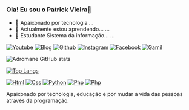 ###  Ola! Eu sou o Patrick Vieira👋


- 🔭 Apaixonado por tecnologia ...
- 🌱 Actualmente estou aprendendo... ...
- 🌱 Estudante Sistema da informação... ...

[![Youtube](https://img.shields.io/badge/YouTube-FF0000?style=for-the-badge&logo=youtube&logoColor=white)](https://youtube.com)
[![Blog](https://img.shields.io/badge/LinkedIn-0077B5?style=for-the-badge&logo=linkedin&logoColor=white)](https://www.linkedin.com/in/patrik-adromane-vieira-gomes-14970722b/)
[![Github](https://img.shields.io/badge/GitHub-100000?style=for-the-badge&logo=github&logoColor=white)](https://Github.com/Adromane)
[![Instagram](https://img.shields.io/badge/Instagram-E4405F?style=for-the-badge&logo=instagram&logoColor=white)](https://instagram.com/patrick.jh_travolta)
[![Facebook](https://img.shields.io/badge/Facebook-1877F2?style=for-the-badge&logo=facebook&logoColor=white)](https://facebook.com/Patrik)
[![Gamil](https://img.shields.io/badge/Gmail-D14836?style=for-the-badge&logo=gmail&logoColor=white)](https://gmail.com)


![Adromane GitHub stats](https://github-readme-stats.vercel.app/api?username=Adromane&show_icons=true&theme=dracula)

[![Top Langs](https://github-readme-stats.vercel.app/api/top-langs/?username=Adromane&layout=compact)](https://github.com/Adromane/github-readme-stats)


[![Html](https://img.shields.io/badge/HTML5-E34F26?style=for-the-badge&logo=html5&logoColor=white)]()
[![Css](https://img.shields.io/badge/CSS3-1572B6?style=for-the-badge&logo=css3&logoColor=white)]()
[![Python](https://img.shields.io/badge/Python-3776AB?style=for-the-badge&logo=python&logoColor=white)]()
[![Php](https://img.shields.io/badge/PHP-777BB4?style=for-the-badge&logo=php&logoColor=white)]()
[![Php](https://img.shields.io/badge/Java-ED8B00?style=for-the-badge&logo=java&logoColor=white)]()

Apaixonado por tecnologia, educação e por mudar a vida das pessoas através da programação.

